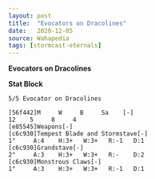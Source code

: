 ```yaml
---
layout: post
title:  "Evocators on Dracolines"
date:   2020-12-05
source: Wahapedia
tags: [stormcast-eternals]
---
```


**Evocators on Dracolines**

**Stat Block**
```
5/5 Evocator on Dracolines
```

```
[56f442]M     W     B     Sa    [-]
12    5     8     4     
[e85545]Weapons[-]
[c6c930]Tempest Blade and Stormstave[-]
1"     A:4    H:3+   W:3+   R:-1   D:1   
[c6c930]Grandstave[-]
2"     A:3    H:3+   W:3+   R:-    D:2   
[c6c930]Monstrous Claws[-]
1"     A:3    H:3+   W:3+   R:-1   D:1   
```


